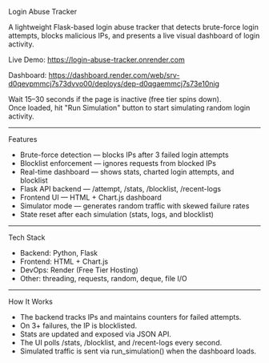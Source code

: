 Login Abuse Tracker

A lightweight Flask-based login abuse tracker that detects brute-force login attempts, blocks malicious IPs, and presents a live visual dashboard of login activity.

Live Demo: https://login-abuse-tracker.onrender.com

Dashboard: https://dashboard.render.com/web/srv-d0qevpmmcj7s73dvvo00/deploys/dep-d0qgaemmcj7s73e10nig

Wait 15–30 seconds if the page is inactive (free tier spins down).  
Once loaded, hit "Run Simulation" button to start simulating random login activity.

---

Features

- Brute-force detection — blocks IPs after 3 failed login attempts
- Blocklist enforcement — ignores requests from blocked IPs
- Real-time dashboard — shows stats, charted login attempts, and blocklist
- Flask API backend — /attempt, /stats, /blocklist, /recent-logs
- Frontend UI — HTML + Chart.js dashboard
- Simulator mode — generates random traffic with skewed failure rates
- State reset after each simulation (stats, logs, and blocklist)

---

Tech Stack

- Backend: Python, Flask
- Frontend: HTML + Chart.js
- DevOps: Render (Free Tier Hosting)
- Other: threading, requests, random, deque, file I/O

---

How It Works

- The backend tracks IPs and maintains counters for failed attempts.
- On 3+ failures, the IP is blocklisted.
- Stats are updated and exposed via JSON API.
- The UI polls /stats, /blocklist, and /recent-logs every second.
- Simulated traffic is sent via run_simulation() when the dashboard loads.
